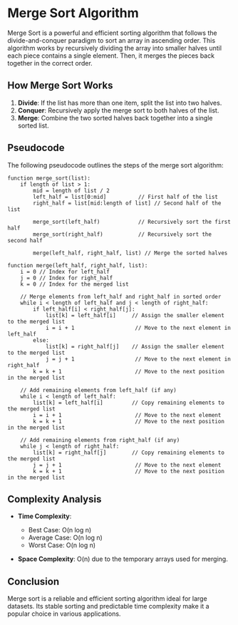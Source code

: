# Merge Sort Algorithm

Merge Sort is a powerful and efficient sorting algorithm that follows the divide-and-conquer paradigm to sort an array in ascending order. This algorithm works by recursively dividing the array into smaller halves until each piece contains a single element. Then, it merges the pieces back together in the correct order. 

## How Merge Sort Works

1. **Divide**: If the list has more than one item, split the list into two halves.
2. **Conquer**: Recursively apply the merge sort to both halves of the list.
3. **Merge**: Combine the two sorted halves back together into a single sorted list.

## Pseudocode

The following pseudocode outlines the steps of the merge sort algorithm:
```
function merge_sort(list):
    if length of list > 1:
        mid = length of list / 2
        left_half = list[0:mid]          // First half of the list
        right_half = list[mid:length of list] // Second half of the list

        merge_sort(left_half)            // Recursively sort the first half
        merge_sort(right_half)           // Recursively sort the second half

        merge(left_half, right_half, list) // Merge the sorted halves

function merge(left_half, right_half, list):
    i = 0 // Index for left_half
    j = 0 // Index for right_half
    k = 0 // Index for the merged list

    // Merge elements from left_half and right_half in sorted order
    while i < length of left_half and j < length of right_half:
        if left_half[i] < right_half[j]:
            list[k] = left_half[i]     // Assign the smaller element to the merged list
            i = i + 1                   // Move to the next element in left_half
        else:
            list[k] = right_half[j]    // Assign the smaller element to the merged list
            j = j + 1                   // Move to the next element in right_half
        k = k + 1                       // Move to the next position in the merged list

    // Add remaining elements from left_half (if any)
    while i < length of left_half:
        list[k] = left_half[i]         // Copy remaining elements to the merged list
        i = i + 1                       // Move to the next element
        k = k + 1                       // Move to the next position in the merged list

    // Add remaining elements from right_half (if any)
    while j < length of right_half:
        list[k] = right_half[j]        // Copy remaining elements to the merged list
        j = j + 1                       // Move to the next element
        k = k + 1                       // Move to the next position in the merged list
```


## Complexity Analysis

- **Time Complexity**: 
  - Best Case: O(n log n)
  - Average Case: O(n log n)
  - Worst Case: O(n log n)
  
- **Space Complexity**: O(n) due to the temporary arrays used for merging.

## Conclusion

Merge sort is a reliable and efficient sorting algorithm ideal for large datasets. Its stable sorting and predictable time complexity make it a popular choice in various applications.
